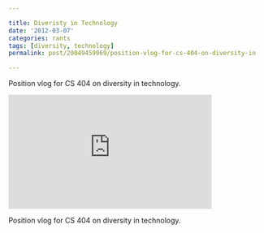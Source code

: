 ```yaml
---

title: Diveristy in Technology
date: '2012-03-07'
categories: rants
tags: [diversity, technology]
permalink: post/20049459969/position-vlog-for-cs-404-on-diversity-in

---
```


Position vlog for CS 404 on diversity in technology.

<iframe width="400" height="225" src="http://www.youtube.com/embed/PxWhpTEFlOg?wmode=transparent&autohide=1&egm=0&hd=1&iv_load_policy=3&modestbranding=1&rel=0&showinfo=0&showsearch=0" frameborder="0" allowfullscreen></iframe><p>Position vlog for CS 404 on diversity in technology.</p>
